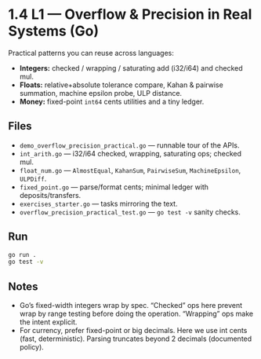 # 1.4 L1 — Overflow & Precision in Real Systems (Go)

Practical patterns you can reuse across languages:
- **Integers:** checked / wrapping / saturating add (i32/i64) and checked mul.
- **Floats:** relative+absolute tolerance compare, Kahan & pairwise summation,
  machine epsilon probe, ULP distance.
- **Money:** fixed-point `int64` cents utilities and a tiny ledger.

## Files
- `demo_overflow_precision_practical.go` — runnable tour of the APIs.
- `int_arith.go` — i32/i64 checked, wrapping, saturating ops; checked mul.
- `float_num.go` — `AlmostEqual`, `KahanSum`, `PairwiseSum`, `MachineEpsilon`, `ULPDiff`.
- `fixed_point.go` — parse/format cents; minimal ledger with deposits/transfers.
- `exercises_starter.go` — tasks mirroring the text.
- `overflow_precision_practical_test.go` — `go test -v` sanity checks.

## Run
```bash
go run .
go test -v
```

## Notes
- Go’s fixed-width integers wrap by spec. “Checked” ops here prevent wrap by range testing before doing the operation. “Wrapping” ops make the intent explicit.
- For currency, prefer fixed-point or big decimals. Here we use int cents (fast, deterministic). Parsing truncates beyond 2 decimals (documented policy).